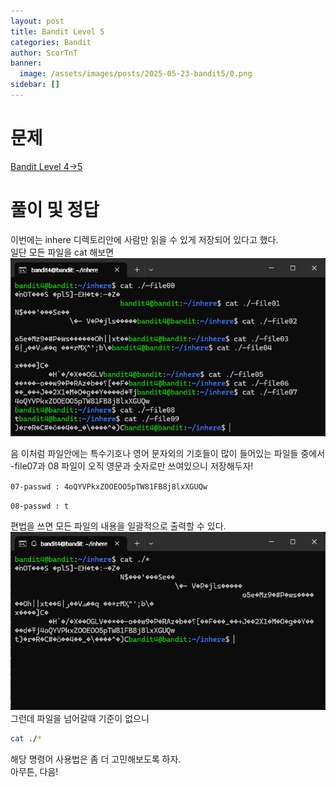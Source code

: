 ```yaml
---
layout: post
title: Bandit Level 5
categories: Bandit
author: ScorTnT
banner:
  image: /assets/images/posts/2025-05-23-bandit5/0.png
sidebar: []
---
```


# 문제

[Bandit Level 4->5](https://overthewire.org/wargames/bandit/bandit5.html)

# 풀이 및 정답

이번에는 inhere 디렉토리안에 사람만 읽을 수 있게 저장되어 있다고 했다.  
일단 모든 파일을 cat 해보면  
![](/assets/images/posts/2025-05-23-bandit5/0.png)

음 이처럼 파일안에는 특수기호나 영어 문자외의 기호들이 많이 들어있는 파일들 중에서 -file07과 08 파일이 오직 영문과 숫자로만 쓰여있으니 저장해두자!
  
`07-passwd : 4oQYVPkxZOOEOO5pTW81FB8j8lxXGUQw`
  
`08-passwd : t`
  
편법을 쓰면 모든 파일의 내용을 일괄적으로 출력할 수 있다.  
![](/assets/images/posts/2025-05-23-bandit5/1.png)
그런데 파일을 넘어갈때 기준이 없으니  
```bash
cat ./*
```
해당 명령어 사용법은 좀 더 고민해보도록 하자.  
아무튼, 다음!